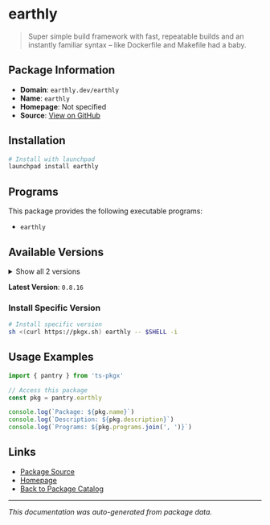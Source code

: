 # earthly

> Super simple build framework with fast, repeatable builds and an instantly familiar syntax – like Dockerfile and Makefile had a baby.

## Package Information

- **Domain**: `earthly.dev/earthly`
- **Name**: `earthly`
- **Homepage**: Not specified
- **Source**: [View on GitHub](https://github.com/pkgxdev/pantry/tree/main/projects/earthly.dev/earthly/package.yml)

## Installation

```bash
# Install with launchpad
launchpad install earthly
```

## Programs

This package provides the following executable programs:

- `earthly`

## Available Versions

<details>
<summary>Show all 2 versions</summary>

- `0.8.16`, `0.8.15`

</details>

**Latest Version**: `0.8.16`

### Install Specific Version

```bash
# Install specific version
sh <(curl https://pkgx.sh) earthly -- $SHELL -i
```

## Usage Examples

```typescript
import { pantry } from 'ts-pkgx'

// Access this package
const pkg = pantry.earthly

console.log(`Package: ${pkg.name}`)
console.log(`Description: ${pkg.description}`)
console.log(`Programs: ${pkg.programs.join(', ')}`)
```

## Links

- [Package Source](https://github.com/pkgxdev/pantry/tree/main/projects/earthly.dev/earthly/package.yml)
- [Homepage](#)
- [Back to Package Catalog](../../../package-catalog.md)

---

*This documentation was auto-generated from package data.*
